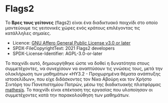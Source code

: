 # Flags2

Το **Βρες τους γείτονες** (flags2) είναι ένα διαδικτυακό παιχνίδι στο οποίο μαντεύουμε τις γειτονικές χώρες ενός κράτους επιλέγοντας τις κατάλληλες σημαίες.


- Licence: [GNU Affero General Public License v3.0 or later][1]
- SPDX-FileCopyrightText: 2021 Flags2 developers
- SPDX-License-Identifier: AGPL-3.0-or-later


Το παιχνίδι αυτό, δημιουργήθηκε ώστε να δοθεί η δυνατότητα στους συμμετέχοντες, να συνεχίσουν να αναπτύσουν τις γνώσεις τους, μετά την ολοκλήρωση των  μαθημάτων «ΗΥ3.2 - Προχωρημένα θέματα ανάπτυξης ιστοσελίδων», που είχε διδάσκοντες τον Νίκο Αβούρη και τον Χρήστο Σιντόρη του Πανεπιστημίου Πατρών, μέσω της διαδικτυακής πλατφόρμας [mathesis][2]. Το παιχνίδι είναι επέκταση της εργασίας που υλοποίησαν οι συμμετέχοντες κατά την παρακολούθηση των μαθημάτων.

[1]: https://www.gnu.org/licenses/gpl-3.0.html
[2]: https://mathesis.cup.gr
